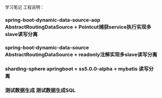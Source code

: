 学习笔记
工程说明：
### spring-boot-dynamic-data-source-aop AbstractRoutingDataSource + Pointcut捕获service执行实现多slave读写分离

### spring-boot-dynamic-data-source AbstractRoutingDataSource + readonly注解实现多slave读写分离

### sharding-sphere apringboot + ss5.0.0-alpha + mybatis 读写分离

### 测试数据生成 测试数据生成SQL